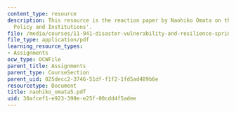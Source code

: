 ```yaml
---
content_type: resource
description: This resource is the reaction paper by Naohiko Omata on the topic 'Disaster
  Policy and Institutions'.
file: /media/courses/11-941-disaster-vulnerability-and-resilience-spring-2005/30afcef1e923399ee25f00cdd4f5adee_naohiko_omata5.pdf
file_type: application/pdf
learning_resource_types:
- Assignments
ocw_type: OCWFile
parent_title: Assignments
parent_type: CourseSection
parent_uid: 025decc2-3746-51df-f1f2-1fd5ad489b6e
resourcetype: Document
title: naohiko_omata5.pdf
uid: 30afcef1-e923-399e-e25f-00cdd4f5adee
---
```

